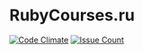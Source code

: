 # RubyCourses.ru

[![Code Climate](https://codeclimate.com/github/Freika/ruby_courses/badges/gpa.svg)](https://codeclimate.com/github/Freika/ruby_courses)
[![Issue Count](https://codeclimate.com/github/Freika/ruby_courses/badges/issue_count.svg)](https://codeclimate.com/github/Freika/ruby_courses)
